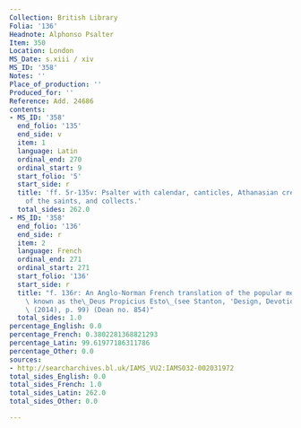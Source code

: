 ```yaml
---
Collection: British Library
Folia: '136'
Headnote: Alphonso Psalter
Item: 350
Location: London
MS_Date: s.xiii / xiv
MS_ID: '358'
Notes: ''
Place_of_production: ''
Produced_for: ''
Reference: Add. 24686
contents:
- MS_ID: '358'
  end_folio: '135'
  end_side: v
  item: 1
  language: Latin
  ordinal_end: 270
  ordinal_start: 9
  start_folio: '5'
  start_side: r
  title: 'ff. 5r-135v: Psalter with calendar, canticles, Athanasian creed, litany
    of the saints, and collects.'
  total_sides: 262.0
- MS_ID: '358'
  end_folio: '136'
  end_side: r
  item: 2
  language: French
  ordinal_end: 271
  ordinal_start: 271
  start_folio: '136'
  start_side: r
  title: "f. 136r: An Anglo-Norman French translation of the popular medieval prayer\
    \ known as the\_Deus Propicius Esto\_(see Stanton, 'Design, Devotion and Durability'\
    \ (2014), p. 99) (Dean no. 854)"
  total_sides: 1.0
percentage_English: 0.0
percentage_French: 0.3802281368821293
percentage_Latin: 99.61977186311786
percentage_Other: 0.0
sources:
- http://searcharchives.bl.uk/IAMS_VU2:IAMS032-002031972
total_sides_English: 0.0
total_sides_French: 1.0
total_sides_Latin: 262.0
total_sides_Other: 0.0

---
```

